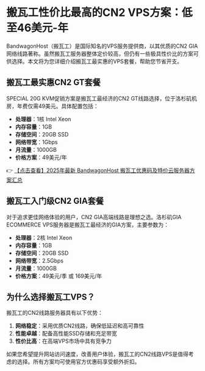 # 搬瓦工性价比最高的CN2 VPS方案：低至46美元-年

BandwagonHost（搬瓦工）是国际知名的VPS服务提供商，以其优质的CN2 GIA网络线路著称。虽然搬瓦工服务器整体定价较高，但仍有一些极具性价比的方案可供选择。本文将为您详细介绍搬瓦工最实惠的VPS套餐，帮助您节省开支。

## 搬瓦工最实惠CN2 GT套餐

SPECIAL 20G KVM促销方案是搬瓦工最经济的CN2 GT线路选择，位于洛杉矶机房，年费仅需49美元。具体配置包括：

- **处理器**：1核 Intel Xeon
- **内存容量**：1GB
- **存储空间**：20GB SSD
- **网络带宽**：1Gbps
- **月流量**：1000GB
- **价格方案**：49美元/年

👉 [【点击查看】2025年最新 BandwagonHost 搬瓦工优惠码及特价云服务器方案汇总](https://bit.ly/banwagon)

## 搬瓦工入门级CN2 GIA套餐

对于追求更佳网络体验的用户，CN2 GIA高端线路是理想之选。洛杉矶GIA ECOMMERCE VPS服务器是搬瓦工最经济的GIA方案，主要参数为：

- **处理器**：2核 Intel Xeon
- **内存容量**：1GB
- **存储空间**：20GB SSD
- **网络带宽**：2.5Gbps
- **月流量**：1000GB
- **价格方案**：49美元/季 或 169美元/年

## 为什么选择搬瓦工VPS？

搬瓦工的CN2线路服务器具有以下优势：

1. **网络稳定**：采用优质CN2线路，确保低延迟和高可靠性
2. **性能卓越**：配备高性能SSD存储和充足带宽
3. **性价比高**：在高端VPS市场中具有竞争力

如果您希望提升网站访问速度，改善用户体验，搬瓦工的CN2线路VPS是值得考虑的选择。所有方案均可使用官方优惠码享受额外折扣。